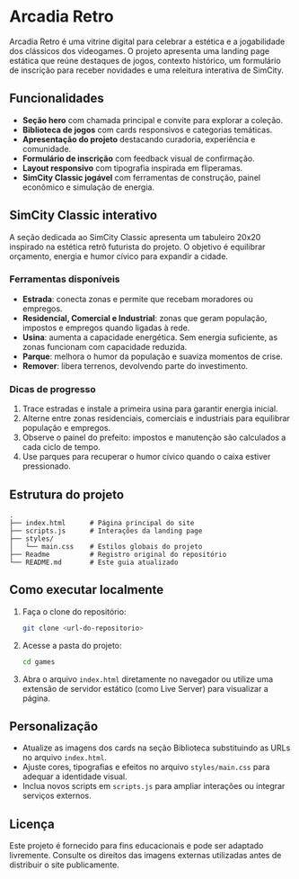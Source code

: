 # Arcadia Retro

Arcadia Retro é uma vitrine digital para celebrar a estética e a jogabilidade dos clássicos dos videogames. O projeto apresenta uma landing page estática que reúne destaques de jogos, contexto histórico, um formulário de inscrição para receber novidades e uma releitura interativa de SimCity.

## Funcionalidades

- **Seção hero** com chamada principal e convite para explorar a coleção.
- **Biblioteca de jogos** com cards responsivos e categorias temáticas.
- **Apresentação do projeto** destacando curadoria, experiência e comunidade.
- **Formulário de inscrição** com feedback visual de confirmação.
- **Layout responsivo** com tipografia inspirada em fliperamas.
- **SimCity Classic jogável** com ferramentas de construção, painel econômico e simulação de energia.

## SimCity Classic interativo

A seção dedicada ao SimCity Classic apresenta um tabuleiro 20x20 inspirado na estética retrô futurista do projeto. O objetivo é equilibrar orçamento, energia e humor cívico para expandir a cidade.

### Ferramentas disponíveis

- **Estrada**: conecta zonas e permite que recebam moradores ou empregos.
- **Residencial, Comercial e Industrial**: zonas que geram população, impostos e empregos quando ligadas à rede.
- **Usina**: aumenta a capacidade energética. Sem energia suficiente, as zonas funcionam com capacidade reduzida.
- **Parque**: melhora o humor da população e suaviza momentos de crise.
- **Remover**: libera terrenos, devolvendo parte do investimento.

### Dicas de progresso

1. Trace estradas e instale a primeira usina para garantir energia inicial.
2. Alterne entre zonas residenciais, comerciais e industriais para equilibrar população e empregos.
3. Observe o painel do prefeito: impostos e manutenção são calculados a cada ciclo de tempo.
4. Use parques para recuperar o humor cívico quando o caixa estiver pressionado.

## Estrutura do projeto

```
.
├── index.html      # Página principal do site
├── scripts.js      # Interações da landing page
├── styles/
│   └── main.css    # Estilos globais do projeto
├── Readme          # Registro original do repositório
└── README.md       # Este guia atualizado
```

## Como executar localmente

1. Faça o clone do repositório:

   ```bash
   git clone <url-do-repositorio>
   ```

2. Acesse a pasta do projeto:

   ```bash
   cd games
   ```

3. Abra o arquivo `index.html` diretamente no navegador ou utilize uma extensão de servidor estático (como Live Server) para visualizar a página.

## Personalização

- Atualize as imagens dos cards na seção Biblioteca substituindo as URLs no arquivo `index.html`.
- Ajuste cores, tipografias e efeitos no arquivo `styles/main.css` para adequar a identidade visual.
- Inclua novos scripts em `scripts.js` para ampliar interações ou integrar serviços externos.

## Licença

Este projeto é fornecido para fins educacionais e pode ser adaptado livremente. Consulte os direitos das imagens externas utilizadas antes de distribuir o site publicamente.
